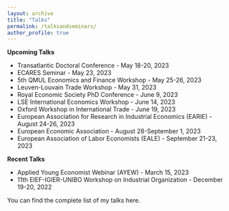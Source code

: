 ```yaml
---
layout: archive
title: "Talks"
permalink: /talksandseminars/
author_profile: true
---
```


**Upcoming Talks**

- <a href="https://www.london.edu/phd/transatlantic-doctoral-conference" style="text-decoration: none" target="_blank">Transatlantic Doctoral Conference</a> - May 18-20, 2023
- ECARES Seminar - May 23, 2023
- <a href="https://www.qmul.ac.uk/sef/events/conferences/items/call-for-papers---5th-qmul-economics-and-finance-workshop-for-phd--post-doctoral-students.html" style="text-decoration: none" target="_blank">5th QMUL Economics and Finance Workshop</a> - May 25-26, 2023
- Leuven-Louvain Trade Workshop - May 31, 2023
- <a href="https://res.org.uk/wp-content/uploads/2023/05/PhD-Conference-programme-2023-final.pdf" style="text-decoration: none" target="_blank">Royal Economic Society PhD Conference </a>  - June 9, 2023
- <a href="https://cep.lse.ac.uk/_new/EVENTS/International-Economics-Workshop/" style="text-decoration: none" target="_blank">LSE International Economics Workshop </a>  - June 14, 2023
- Oxford Workshop in International Trade - June 19, 2023
- <a href="https://earie.org/earie-2023-rome/" style="text-decoration: none" target="_blank">European Association for Research in Industrial Economics (EARIE) </a>  - August 24-26, 2023
- <a href="https://www.eea-esem-congresses.org" style="text-decoration: none" target="_blank">European Economic Association  </a>  - August 28-September 1, 2023
- <a href="https://eale2023prague.eu" style="text-decoration: none" target="_blank">European Association of Labor Economists (EALE)</a> - September 21-23, 2023
 
**Recent Talks**
- <a href="https://www.monash.edu/business/research/our-research/impact-labs/soda-labs/our-events/applied-young-economists" style="text-decoration: none" target="_blank">Applied Young Economist Webinar (AYEW)</a> - March 15, 2023
- <a href="https://www.eief.it/eief/images/Program__11th_EIEF-IGIIER-UNIBO_workshop_on_IO.pdf" style="text-decoration: none" target="_blank">11th EIEF-IGIER-UNIBO Workshop on Industrial Organization</a> - December 19-20, 2022


You can find the complete list of my talks <a href="https://github.com/fabrizioleone/Resume/raw/main/CV_FL.pdf" style="text-decoration: none" target="_blank">here</a>.
